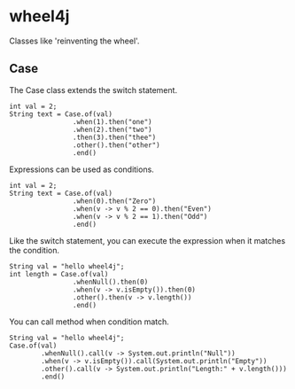 # wheel4j

Classes like 'reinventing the wheel'.

## Case
The Case class extends the switch statement.
```$java
int val = 2;
String text = Case.of(val)
                .when(1).then("one")
                .when(2).then("two")
                .then(3).then("thee")
                .other().then("other")
                .end()
```

Expressions can be used as conditions.
```$java
int val = 2;
String text = Case.of(val)
                .when(0).then("Zero")
                .when(v -> v % 2 == 0).then("Even")
                .when(v -> v % 2 == 1).then("Odd")
                .end()
```

Like the switch statement, you can execute the expression when it matches the condition.
```$java
String val = "hello wheel4j";
int length = Case.of(val)
                .whenNull().then(0)
                .when(v -> v.isEmpty()).then(0)
                .other().then(v -> v.length())
                .end()
```

You can call method when condition match.
```$java
String val = "hello wheel4j";
Case.of(val)
        .whenNull().call(v -> System.out.println("Null"))
        .when(v -> v.isEmpty()).call(System.out.println("Empty"))
        .other().call(v -> System.out.println("Length:" + v.length()))
        .end()
```

